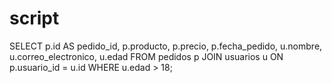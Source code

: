 
# script 
SELECT p.id AS pedido_id, p.producto, p.precio, p.fecha_pedido, u.nombre, u.correo_electronico, u.edad
FROM pedidos p
JOIN usuarios u ON p.usuario_id = u.id
WHERE u.edad > 18;
